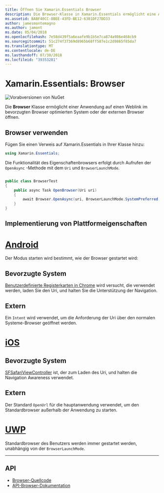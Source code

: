 ```yaml
---
title: Öffnen Sie Xamarin.Essentials Browser
description: Die Browser-Klasse in Xamarin.Essentials ermöglicht eine Anwendung auf einen Weblink im bevorzugten Browser optimierten System oder der externen Browser öffnen.
ms.assetid: BABF40CC-8BEE-43FD-BE12-6301DF27DD33
author: jamesmontemagno
ms.author: jamont
ms.date: 05/04/2018
ms.openlocfilehash: 7e58d439f5a6eaafe9b1b5e7ca874a986e468cb9
ms.sourcegitcommit: 51c274f37369d8965b68ff587e1c2d9865f85da7
ms.translationtype: MT
ms.contentlocale: de-DE
ms.lasthandoff: 07/30/2018
ms.locfileid: "39353281"
---
```

# <a name="xamarinessentials-browser"></a>Xamarin.Essentials: Browser

![Vorabversionen von NuGet](~/media/shared/pre-release.png)

Die **Browser** Klasse ermöglicht einer Anwendung auf einen Weblink im bevorzugten Browser optimierten System oder der externen Browser öffnen.

## <a name="using-browser"></a>Browser verwenden

Fügen Sie einen Verweis auf Xamarin.Essentials in Ihrer Klasse hinzu:

```csharp
using Xamarin.Essentials;
```

Die Funktionalität des Eigenschaftenbrowsers erfolgt durch Aufrufen der `OpenAsync` -Methode mit dem `Uri` und `BrowserLaunchMode`.

```csharp

public class BrowserTest
{
    public async Task OpenBrowser(Uri uri)
    {
        await Browser.OpenAsync(uri, BrowserLaunchMode.SystemPreferred);
    }
}
```

## <a name="platform-implementation-specifics"></a>Implementierung von Plattformeigenschaften

# <a name="androidtabandroid"></a>[Android](#tab/android)

Der Modus starten wird bestimmt, wie der Browser gestartet wird:

## <a name="system-preferred"></a>Bevorzugte System

[Benutzerdefinierte Registerkarten in Chrome](https://developer.chrome.com/multidevice/android/customtabs) wird versucht, die verwendet werden, laden Sie den Uri, und halten Sie die Unterstützung der Navigation.

## <a name="external"></a>Extern

Ein `Intent` wird verwendet, um die Anforderung der Uri über den normalen Systeme-Browser geöffnet werden.

# <a name="iostabios"></a>[iOS](#tab/ios)

## <a name="system-preferred"></a>Bevorzugte System

[SFSafariViewController](https://developer.xamarin.com/api/type/SafariServices.SFSafariViewController/) ist, der zum Laden des Uri, und halten die Navigation Awareness verwendet.

## <a name="external"></a>Extern

Der Standard `OpenUrl` für die hauptanwendung verwendet, um den Standardbrowser außerhalb der Anwendung zu starten.

# <a name="uwptabuwp"></a>[UWP](#tab/uwp)

Standardbrowser des Benutzers werden immer gestartet werden, unabhängig von der `BrowserLaunchMode`.

--------------

## <a name="api"></a>API

- [Browser-Quellcode](https://github.com/xamarin/Essentials/tree/master/Xamarin.Essentials/Browser)
- [API-Browser-Dokumentation](xref:Xamarin.Essentials.Browser)

